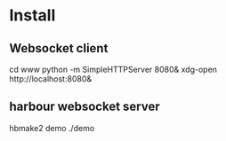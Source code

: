 # Install

## Websocket client

cd www
python -m SimpleHTTPServer 8080&
xdg-open http://localhost:8080&

## harbour websocket server

hbmake2 demo
./demo

